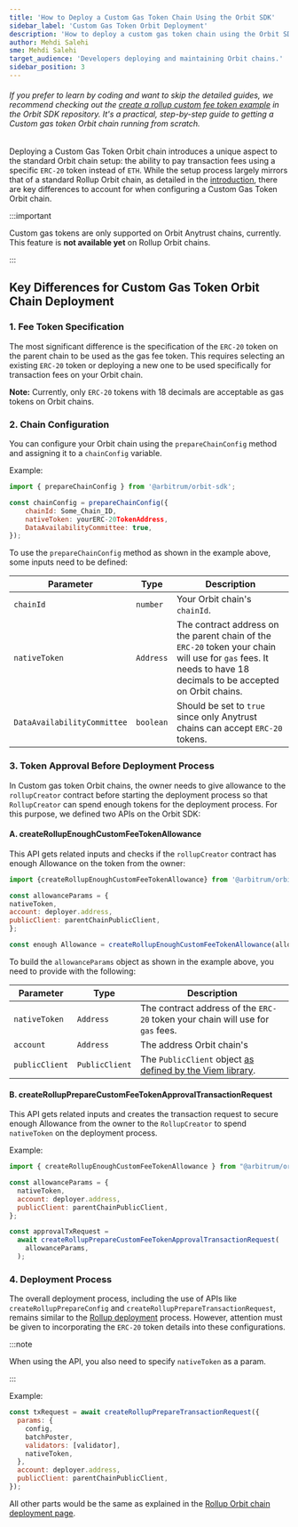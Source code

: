 ```yaml
---
title: 'How to Deploy a Custom Gas Token Chain Using the Orbit SDK'
sidebar_label: 'Custom Gas Token Orbit Deployment'
description: 'How to deploy a custom gas token chain using the Orbit SDK'
author: Mehdi Salehi
sme: Mehdi Salehi
target_audience: 'Developers deploying and maintaining Orbit chains.'
sidebar_position: 3
---
```


###### If you prefer to learn by coding and want to skip the detailed guides, we recommend checking out the [ create a rollup custom fee token example](https://github.com/OffchainLabs/arbitrum-orbit-sdk/blob/main/examples/create-rollup-custom-fee-token/index.ts) in the Orbit SDK repository. It's a practical, step-by-step guide to getting a Custom gas token Orbit chain running from scratch.

Deploying a Custom Gas Token Orbit chain introduces a unique aspect to the standard Orbit chain setup: the ability to pay transaction fees using a specific `ERC-20` token instead of `ETH`. While the setup process largely mirrors that of a standard <a data-quicklook-from="arbitrum-rollup-chain">Rollup Orbit chain</a>, as detailed in the [introduction](../orbit-sdk-introduction.md), there are key differences to account for when configuring a Custom Gas Token Orbit chain.

:::important

Custom gas tokens are only supported on Orbit Anytrust chains, currently. This feature is **not available yet** on Rollup Orbit chains.

:::

## Key Differences for Custom Gas Token Orbit Chain Deployment

### 1. Fee Token Specification 

The most significant difference is the specification of the `ERC-20` token on the parent chain to be used as the gas fee token. This requires selecting an existing `ERC-20` token or deploying a new one to be used specifically for transaction fees on your Orbit chain.
    
**Note:** Currently, only `ERC-20` tokens with 18 decimals are acceptable as gas tokens on Orbit chains.

### 2. Chain Configuration

You can configure your Orbit chain using the `prepareChainConfig` method and assigning it to a `chainConfig` variable.

Example:
```js
import { prepareChainConfig } from '@arbitrum/orbit-sdk';

const chainConfig = prepareChainConfig({
    chainId: Some_Chain_ID,
    nativeToken: yourERC-20TokenAddress,
    DataAvailabilityCommittee: true,
});
```

To use the `prepareChainConfig` method as shown in the example above, some inputs need to be defined:

| Parameter                   | Type         |  Description                                                                                                                                 |
|-----------------------------|--------------|----------------------------------------------------------------------------------------------------------------------------------------------|
| `chainId`                   |  `number`    |  Your Orbit chain's `chainId`.                                                                                                               |
| `nativeToken`               |  `Address`   |  The contract address on the parent chain of the `ERC-20` token your chain will use for `gas` fees. It needs to have 18 decimals to be accepted on Orbit chains. |
| `DataAvailabilityCommittee` |  `boolean`   |  Should be set to `true` since only Anytrust chains can accept `ERC-20` tokens.                                                              |


### 3. Token Approval Before Deployment Process

In Custom gas token Orbit chains, the owner needs to give allowance to the `rollupCreator` contract before starting the deployment process so that `RollupCreator` can spend enough tokens for the deployment process. For this purpose, we defined two APIs on the Orbit SDK:

#### A. createRollupEnoughCustomFeeTokenAllowance
   
This API gets related inputs and checks if the `rollupCreator` contract has enough Allowance on the token from the owner:
   
```js
import {createRollupEnoughCustomFeeTokenAllowance} from '@arbitrum/orbit-sdk';

const allowanceParams = {
nativeToken,
account: deployer.address,
publicClient: parentChainPublicClient,
};

const enough Allowance = createRollupEnoughCustomFeeTokenAllowance(allowanceParams)
```

To build the `allowanceParams` object as shown in the example above, you need to provide with the following:

| Parameter                   | Type            |  Description                                                                                                                               |
|-----------------------------|-----------------|----------------------------------------------------------------------------------------------------------------------------------------------|
| `nativeToken`               |  `Address`      |  The contract address of the `ERC-20` token your chain will use for `gas` fees.                                                              |
| `account`                   |  `Address`      |  The  address  Orbit chain's|
| `publicClient`              |  `PublicClient` |  The `PublicClient` object [as defined by the Viem library](https://viem.sh/docs/clients/public.html).                                       |

#### B. createRollupPrepareCustomFeeTokenApprovalTransactionRequest
   
This API gets related inputs and creates the transaction request to secure enough Allowance from the owner to the `RollupCreator` to spend `nativeToken` on the deployment process.

Example:

```js
import { createRollupEnoughCustomFeeTokenAllowance } from "@arbitrum/orbit-sdk";

const allowanceParams = {
  nativeToken,
  account: deployer.address,
  publicClient: parentChainPublicClient,
};

const approvalTxRequest =
  await createRollupPrepareCustomFeeTokenApprovalTransactionRequest(
    allowanceParams,
  );
```
### 4. Deployment Process

The overall deployment process, including the use of APIs like `createRollupPrepareConfig` and `createRollupPrepareTransactionRequest`, remains similar to the [Rollup deployment](orbit-sdk-deploying-rollup-chain.md) process. However, attention must be given to incorporating the `ERC-20` token details into these configurations.

:::note

When using the API, you also need to specify `nativeToken` as a param.

:::

Example:

```js
const txRequest = await createRollupPrepareTransactionRequest({
  params: {
    config,
    batchPoster,
    validators: [validator],
    nativeToken,
  },
  account: deployer.address,
  publicClient: parentChainPublicClient,
});
```

All other parts would be the same as explained in the [Rollup Orbit chain deployment page](orbit-sdk-deploying-rollup-chain.md).
